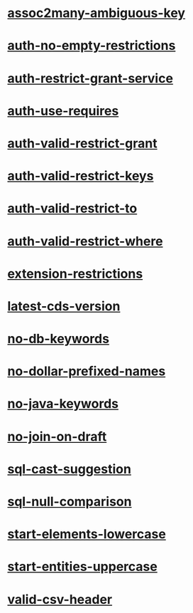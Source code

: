 # [assoc2many-ambiguous-key](assoc2many-ambiguous-key)
# [auth-no-empty-restrictions](auth-no-empty-restrictions)
# [auth-restrict-grant-service](auth-restrict-grant-service)
# [auth-use-requires](auth-use-requires)
# [auth-valid-restrict-grant](auth-valid-restrict-grant)
# [auth-valid-restrict-keys](auth-valid-restrict-keys)
# [auth-valid-restrict-to](auth-valid-restrict-to)
# [auth-valid-restrict-where](auth-valid-restrict-where)
# [extension-restrictions](extension-restrictions)
# [latest-cds-version](latest-cds-version)
# [no-db-keywords](no-db-keywords)
# [no-dollar-prefixed-names](no-dollar-prefixed-names)
# [no-java-keywords](no-java-keywords)
# [no-join-on-draft](no-join-on-draft)
# [sql-cast-suggestion](sql-cast-suggestion)
# [sql-null-comparison](sql-null-comparison)
# [start-elements-lowercase](start-elements-lowercase)
# [start-entities-uppercase](start-entities-uppercase)
# [valid-csv-header](valid-csv-header)
